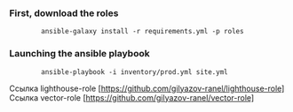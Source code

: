 ### First, download the roles
```
        ansible-galaxy install -r requirements.yml -p roles

```
### Launching the ansible playbook
```
        ansible-playbook -i inventory/prod.yml site.yml 
```

Ссылка lighthouse-role [https://github.com/gilyazov-ranel/lighthouse-role]
Ссылка vector-role [https://github.com/gilyazov-ranel/vector-role]
